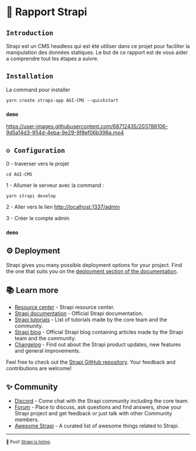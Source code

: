 # 🚀 Rapport Strapi

## `Introduction`

Strapi est un CMS headless qui est été utiliser dans ce projet pour faciliter la manipulation des données statiques.
Le but de ce rapport est de vous aider a comprendre tout les étapes a suivre.


## `Installation`

La command pour installer 
```
yarn create strapi-app AGI-CMS --quickstart
```

### `demo`

https://user-images.githubusercontent.com/68712435/203788106-9d5a14d3-954d-4eba-9e29-9f8ef06b398a.mp4

## `⚙️ Configuration`

0 - traverser vers le projet 

```
cd AGI-CMS
```

1 - Allumer le serveur avec la command :

```
yarn strapi develop
```

2 - Aller vers le lien [http://localhost:1337/admin](http://localhost:1337/admin)

3 - Créer le compte admin

### `demo`



## ⚙️ Deployment

Strapi gives you many possible deployment options for your project. Find the one that suits you on the [deployment section of the documentation](https://docs.strapi.io/developer-docs/latest/setup-deployment-guides/deployment.html).

## 📚 Learn more

- [Resource center](https://strapi.io/resource-center) - Strapi resource center.
- [Strapi documentation](https://docs.strapi.io) - Official Strapi documentation.
- [Strapi tutorials](https://strapi.io/tutorials) - List of tutorials made by the core team and the community.
- [Strapi blog](https://docs.strapi.io) - Official Strapi blog containing articles made by the Strapi team and the community.
- [Changelog](https://strapi.io/changelog) - Find out about the Strapi product updates, new features and general improvements.

Feel free to check out the [Strapi GitHub repository](https://github.com/strapi/strapi). Your feedback and contributions are welcome!

## ✨ Community

- [Discord](https://discord.strapi.io) - Come chat with the Strapi community including the core team.
- [Forum](https://forum.strapi.io/) - Place to discuss, ask questions and find answers, show your Strapi project and get feedback or just talk with other Community members.
- [Awesome Strapi](https://github.com/strapi/awesome-strapi) - A curated list of awesome things related to Strapi.

---

<sub>🤫 Psst! [Strapi is hiring](https://strapi.io/careers).</sub>
